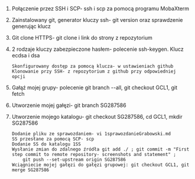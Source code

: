 1.	Połączenie przez SSH i SCP- ssh i scp za pomocą programu MobaXterm 

2.	Zainstalowany git, generator kluczy ssh- git version oraz sprawdzenie generując klucz

3.	Git clone HTTPS- git clone i link do strony z repozytorium

4.	2 rodzaje kluczy zabezpieczone hasłem- polecenie ssh-keygen. Klucz ecdsa i dsa 


		Skonfigurowany dostęp za pomocą klucza- w ustawieniach github
		Klonowanie przy SSH- z repozytorium z github przy odpowiedniej opcji

5.	Gałąź mojej grupy- polecenie git branch --all, git checkout GCL1, git fetch 

6.	Utworzenie mojej gałęzi- git branch SG287586

7.	Utworzenie mojego katalogu- git checkout SG287586, cd GCL1, mkdir SG287586

		Dodanie pliku ze sprawozdaniem- vi 1sprawozdanieGrabowski.md
		SS przesłane za pomocą SCP- scp
		Dodanie SS do katalogu 1SS
		Wysłanie zmian do zdalnego źródła git add ./ ; git commit -m "First step commit to remote repository- screenshots and statement" ;
			git push --set-upstream origin SG287586
		Wciągniecie mojej gałęzi do gałęzi grupowej: git checkout GCL1, git merge SG287586 
		

